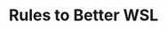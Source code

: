 ---
type: category
title: Rules to Better WSL
guid: xxx
uri: rules-to-better-wsl
index:
- do-you-choose-the-right-linux-distribution
- do-you-enable-wslg
- do-you-use-wsl-with-systemd
- do-you-configure
- do-you-enable-systemd
- do-you-share-git-credentials-between-windows-and-wsl
---